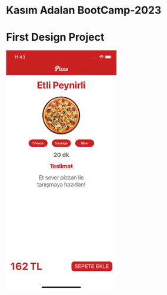 # Kasım Adalan BootCamp-2023 
# First Design Project

<img
  src="/Day4/Design/Photo/homework_1.png"
  alt="First Screen"
  title="Optional title"
  style="display: inline-block; margin: 0 auto; max-width: 300px">
